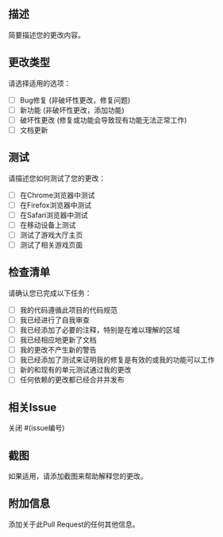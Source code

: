 ## 描述
简要描述您的更改内容。

## 更改类型
请选择适用的选项：
- [ ] Bug修复 (非破坏性更改，修复问题)
- [ ] 新功能 (非破坏性更改，添加功能)
- [ ] 破坏性更改 (修复或功能会导致现有功能无法正常工作)
- [ ] 文档更新

## 测试
请描述您如何测试了您的更改：
- [ ] 在Chrome浏览器中测试
- [ ] 在Firefox浏览器中测试
- [ ] 在Safari浏览器中测试
- [ ] 在移动设备上测试
- [ ] 测试了游戏大厅主页
- [ ] 测试了相关游戏页面

## 检查清单
请确认您已完成以下任务：
- [ ] 我的代码遵循此项目的代码规范
- [ ] 我已经进行了自我审查
- [ ] 我已经添加了必要的注释，特别是在难以理解的区域
- [ ] 我已经相应地更新了文档
- [ ] 我的更改不产生新的警告
- [ ] 我已经添加了测试来证明我的修复是有效的或我的功能可以工作
- [ ] 新的和现有的单元测试通过我的更改
- [ ] 任何依赖的更改都已经合并并发布

## 相关Issue
关闭 #(issue编号)

## 截图
如果适用，请添加截图来帮助解释您的更改。

## 附加信息
添加关于此Pull Request的任何其他信息。